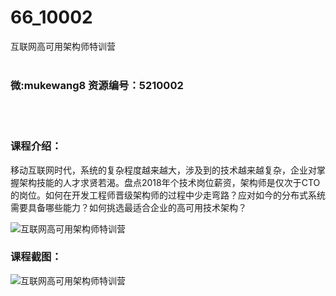 # 66_10002
互联网高可用架构师特训营
<br/></br>
<h3>微:mukewang8 资源编号：5210002</h3>
<br/></br>
<h3>课程介绍：</h3>
<p>移动互联网时代，系统的复杂程度越来越大，涉及到的技术越来越复杂，企业对掌握架构技能的人才求贤若渴。盘点2018年个技术岗位薪资，架构师是仅次于CTO的岗位。如何在开发工程师晋级架构师的过程中少走弯路？应对如今的分布式系统需要具备哪些能力？如何挑选最适合企业的高可用技术架构？</p>
<p><img src="https://www.ko996.com/wp-content/uploads/img/2020/01/1-58-300x128.png" alt="互联网高可用架构师特训营"></p>
<h3>课程截图：</h3>
<p><img src="https://www.ko996.com/wp-content/uploads/img/2020/01/11-58.png" alt="互联网高可用架构师特训营"></p>
